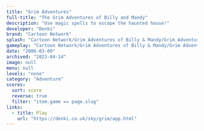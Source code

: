 ```yaml
---
title: "Grim Adventures"
full-title: "The Grim Adventures of Billy and Mandy"
description: "Use magic spells to escape the haunted house!"
developer: "Denki"
brand: "Cartoon Network"
splash: "Cartoon Network/Grim Adventures of Billy & Mandy/Grim Adventures of Billy & Mandy/Splash.jpg"
gameplay: "Cartoon Network/Grim Adventures of Billy & Mandy/Grim Adventures of Billy & Mandy/FirstFloor.jpg"
date: "2006-03-09"
archived: "2023-04-14"
image: null
menu: null
levels: "none"
category: "Adventure"
scores:
  sort: score
  reverse: true
  filter: "item.game == page.slug"
links:
  - title: Play
    url: "https://denki.co.uk/sky/grim/app.html"
---
```

